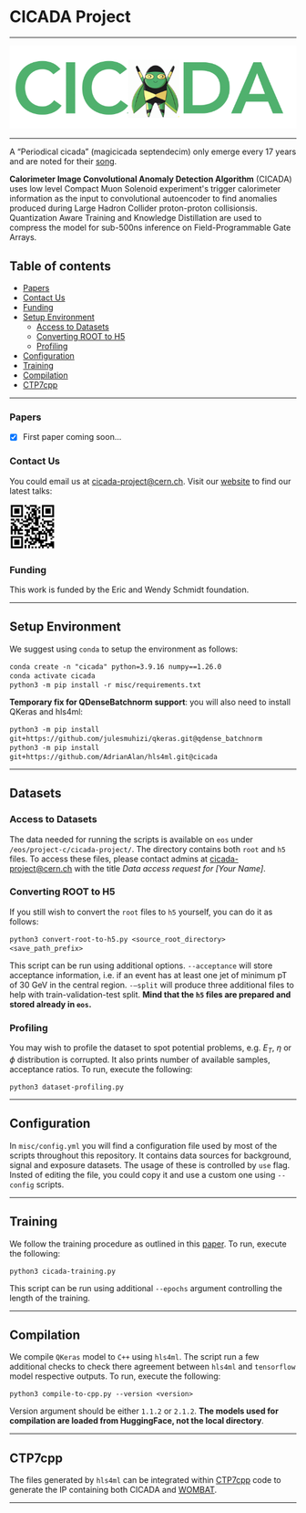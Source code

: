 # CICADA Project
---
![logo](assets/cicada-logo-ext.png)

---
A “Periodical cicada” (magicicada septendecim) only emerge every 17 years and are noted for their [song](https://upload.wikimedia.org/wikipedia/commons/7/7a/A_Magicicada_chorus_containing_M._septendecim%2C_M._cassini%2C_and_M._septendecula_-_pone.0000892.s004.oga).

**Calorimeter Image Convolutional Anomaly Detection Algorithm** (CICADA) uses low level Compact Muon Solenoid experiment's trigger calorimeter information as the input to convolutional autoencoder to find anomalies produced during Large Hadron Collider proton-proton collisionsis. Quantization Aware Training and Knowledge Distillation are used to compress the model for sub-500ns inference on Field-Programmable Gate Arrays.

## Table of contents
  - [Papers](#Papers)
  - [Contact Us](#Contact-Us)
  - [Funding](#Funding)
- [Setup Environment](#Setup-Environment)
  - [Access to Datasets](#Access-to-Datasets)
  - [Converting ROOT to H5](#Converting-ROOT-to-H5)
  - [Profiling](#Profiling)
- [Configuration](#Configuration)
- [Training](#Training)
- [Compilation](#Compilation)
- [CTP7cpp](#CTP7cpp)
---
### Papers

- [X] First paper coming soon...

### Contact Us

You could email us at [cicada-project@cern.ch](mailto:cicada-project@cern.ch). Visit our [website](https://cicada.web.cern.ch/) to find our latest talks:

<img style="float: center; height:80px" src="assets/qr-cicada.png">

### Funding
This work is funded by the Eric and Wendy Schmidt foundation.

---
## Setup Environment

We suggest using `conda` to setup the environment as follows:
```
conda create -n "cicada" python=3.9.16 numpy==1.26.0
conda activate cicada
python3 -m pip install -r misc/requirements.txt
```

**Temporary fix for QDenseBatchnorm support**: you will also need to install QKeras and hls4ml:
```
python3 -m pip install git+https://github.com/julesmuhizi/qkeras.git@qdense_batchnorm
python3 -m pip install git+https://github.com/AdrianAlan/hls4ml.git@cicada
```
---
## Datasets

### Access to Datasets
The data needed for running the scripts is available on `eos` under `/eos/project-c/cicada-project/`. The directory contains both `root` and `h5` files. To access these files, please contact admins at [cicada-project@cern.ch](mailto:cicada-project@cern.ch) with the title *Data access request for [Your Name]*.

### Converting ROOT to H5
If you still wish to convert the `root` files to `h5` yourself, you can do it as follows:
```
python3 convert-root-to-h5.py <source_root_directory> <save_path_prefix>
```
This script can be run using additional options. `--acceptance` will store acceptance information, i.e. if an event has at least one jet of minimum pT of 30 GeV in the central region. `-–split` will produce three additional files to help with train-validation-test split. **Mind that the `h5` files are prepared and stored already in `eos`.**

### Profiling
You may wish to profile the dataset to spot potential problems, e.g. $E_T$, $\eta$ or $\phi$ distribution is corrupted. It also prints number of available samples, acceptance ratios. To run, execute the following:
```
python3 dataset-profiling.py
```
---
## Configuration
In `misc/config.yml` you will find a configuration file used by most of the scripts throughout this repository. It contains data sources for background, signal and exposure datasets. The usage of these is controlled by `use` flag. Insted of editing the file, you could copy it and use a custom one using `--config` scripts.

---
## Training
We follow the training procedure as outlined in this [paper](https://arxiv.org/abs/2310.06047). To run, execute the following:
```
python3 cicada-training.py
```
This script can be run using additional `--epochs` argument controlling the length of the training. 

---
## Compilation
We compile `QKeras` model to `C++` using `hls4ml`. The script run a few additional checks to check there agreement between `hls4ml` and `tensorflow` model respective outputs. To run, execute the following:
```
python3 compile-to-cpp.py --version <version>
```
Version argument should be either `1.1.2` or `2.1.2`. **The models used for compilation are loaded from HuggingFace, not the local directory**.

---
## CTP7cpp
The files generated by `hls4ml` can be integrated within [CTP7cpp](https://github.com/Princeton-AD/ctp7cpp) code to generate the IP containing both CICADA and [WOMBAT](https://github.com/Princeton-AD/wombat).

---

